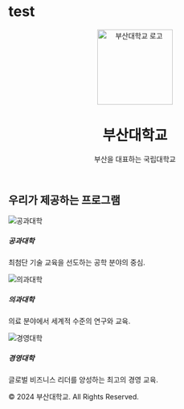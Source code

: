 # test<!DOCTYPE html>
<html lang="ko">
<head>
  <meta charset="UTF-8">
  <meta name="viewport" content="width=device-width, initial-scale=1.0">
  <title>부산대학교 홍보</title>
  <link href="https://cdn.jsdelivr.net/npm/bootstrap@5.3.0-alpha1/dist/css/bootstrap.min.css" rel="stylesheet">
  <link rel="stylesheet" href="css/style.css">
</head>
<body>
  <!-- 헤더 -->
  <header class="bg-primary text-white text-center py-5">
    <div class="container">
      <img src="img/logo.png" alt="부산대학교 로고" width="150">
      <h1 class="display-4">부산대학교</h1>
      <p class="lead">부산을 대표하는 국립대학교</p>
    </div>
  </header>

  <!-- 본문 -->
  <section class="py-5">
    <div class="container">
      <h2 class="text-center mb-4">우리가 제공하는 프로그램</h2>
      <div class="row">
        <div class="col-md-4">
          <div class="card">
            <img src="img/engineering.jpg" class="card-img-top" alt="공과대학">
            <div class="card-body">
              <h5 class="card-title">공과대학</h5>
              <p class="card-text">최첨단 기술 교육을 선도하는 공학 분야의 중심.</p>
            </div>
          </div>
        </div>
        <div class="col-md-4">
          <div class="card">
            <img src="img/medicine.jpg" class="card-img-top" alt="의과대학">
            <div class="card-body">
              <h5 class="card-title">의과대학</h5>
              <p class="card-text">의료 분야에서 세계적 수준의 연구와 교육.</p>
            </div>
          </div>
        </div>
        <div class="col-md-4">
          <div class="card">
            <img src="img/business.jpg" class="card-img-top" alt="경영대학">
            <div class="card-body">
              <h5 class="card-title">경영대학</h5>
              <p class="card-text">글로벌 비즈니스 리더를 양성하는 최고의 경영 교육.</p>
            </div>
          </div>
        </div>
      </div>
    </div>
  </section>

  <!-- 하단 정보 -->
  <footer class="bg-dark text-white text-center py-4">
    <div class="container">
      <p>&copy; 2024 부산대학교. All Rights Reserved.</p>
    </div>
  </footer>

  <script src="https://cdn.jsdelivr.net/npm/bootstrap@5.3.0-alpha1/dist/js/bootstrap.bundle.min.js"></script>
</body>
</html>
